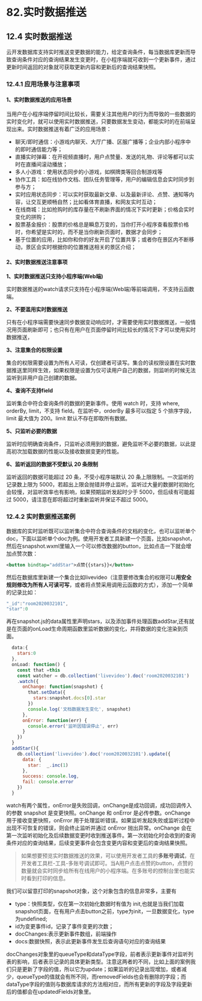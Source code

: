 # 82.实时数据推送

## 12.4 实时数据推送
云开发数据库支持实时推送变更数据的能力，给定查询条件，每当数据库更新而导致查询条件对应的查询结果发生变更时，在小程序端就可收到一个更新事件，通过更新时间返回的对象就可获取更新内容和更新后的查询结果快照。

### 12.4.1 应用场景与注意事项
#### 1、实时数据推送的应用场景
当用户在小程序端停留时间比较长，需要关注其他用户的行为而导致的一些数据的实时变化时，就可以使用实时数据推送，只要数据发生变动，都能实时的在前端呈现出来。实时数据推送有着广泛的应用场景：
- 聊天/即时通信：小游戏内聊天、大厅广播、区服广播等；企业内部小程序中的即时通信能力等；
- 直播实时弹幕：在开视频直播时，用户点赞量、发送的礼物、评论等都可以实时在直播间滚动播放；
- 多人小游戏：使用状态同步的小游戏，如棋牌类等回合制游戏等
- 协作工具：如在线协作文档、团队任务管理等，用户的编辑信息会实时同步到参与方；
- 实时应用状态同步：可以实时获取最新文章、以及最新评论、点赞、通知等内容，让交互更顺畅自然；比如看体育直播，和网友实时互动；
- 在线商城：比如抢购时的库存量在不刷新界面的情况下实时更新；价格会实时变化的拼购；
- 股票基金报价：股票的价格总是瞬息万变的，当你打开小程序查看股票价格时，你希望是实时的，而不是当你刷新页面时，数据才会同步；
- 基于位置的应用，比如你和你的好友开启了位置共享；或者你在景区内不断移动，景区会实时根据你的位置推送相关的景区介绍；

#### 2、实时数据推送注意事项
**1、实时数据推送只支持小程序端(Web端)**

实时数据推送的watch请求只支持在小程序端(Web端)等前端调用，不支持云函数端。

**2、不要滥用实时数据推送**

只有在小程序端需要快速同步数据变动响应时，才需要使用实时数据推送，一般情况用页面刷新即可；也只有在用户在页面停留时间比较长的情况下才可以使用实时数据推送，

**3、注意集合的权限设置**

集合的权限需要设置为所有人可读，仅创建者可读写。集合的读权限设置在实时数据推送里同样生效，如果权限是设置为仅可读用户自己的数据，则监听的时候无法监听到非用户自己创建的数据。

**4、查询不支持field**

监听集合中符合查询条件的数据的更新事件。使用 watch 时，支持 where, orderBy, limit，不支持 field。在监听中，orderBy 最多可以指定 5 个排序字段，limit 最大值为 200。limit 默认不存在即取所有数据。

**5、只监听必要的数据**

监听时应明确查询条件，只监听必须用到的数据，避免监听不必要的数据，以此提高初次加载数据的性能以及接收数据变更的性能。

**6、监听返回的数据不受默认 20 条限制**

监听返回的数据可能超过 20 条，不受小程序端默认 20 条上限限制。一次监听的记录数上限为 5000，若超出上限会抛错并停止监听。监听过大量的数据时初始化会较慢，对监听效率也有影响，如果预期监听发起时少于 5000，但后续有可能超过 5000，请注意在即将超过时重新监听并保证不超过 5000。

### 12.4.2 实时数据推送案例
数据库的实时监听既可以监听集合中符合查询条件的文档的变化，也可以监听单个doc，下面以监听单个doc为例。使用开发者工具新建一个页面，比如snapshot，然后在snapshot.wxml里输入一个可以修改数据的button，比如点击一下就会增加点赞次数：
```xml
<button bindtap="addStar">点赞{{stars}}</button>
```
然后在数据库里新建一个集合比如livevideo（注意要修改集合的权限可以**用安全规则修改为所有人可读可写**，或者将点赞采用调用云函数的方式），添加一个简单的记录比如：
```javascript
"_id":"room2020032101",
"star":0
```
再在snapshot.js的data属性里声明stars，以及添加事件处理函数addStar,还有就是在页面的onLoad生命周期函数里监听数据的变化，并将数据的变化渲染到页面。
```javascript
  data:{
    stars:0
  },
  onLoad: function() {
    const that =this
    const watcher = db.collection('livevideo').doc('room2020032101')
    .watch({
      onChange: function(snapshot) {
        that.setData({
          stars:snapshot.docs[0].star
        })
        console.log('文档数据发生变化', snapshot)
      },
      onError: function(err) {
        console.error('监听因错误停止', err)
      }
    })
  }
  addStar(){
    db.collection('livevideo').doc('room2020032101').update({
      data: {
        star:  _.inc(1)
      },
      success: console.log,
      fail: console.error
    })
  } 
```
watch有两个属性，onError是失败回调，onChange是成功回调，成功回调传入的参数 snapshot 是变更快照。onChange 和 onError 是必传参数。onChange 用于接收变更快照，onError 用于处理监听错误。如果监听发起失败或监听过程中出现不可恢复的错误，则会终止监听并通过 onError 抛出异常。onChange 会在第一次监听初始化及后续数据变更时收到推送事件。第一次初始化时会收到的查询条件对应的查询结果，后续变更事件会包含变更内容和变更后的查询结果快照。

>如果想要预览实时数据推送的效果，可以使用开发者工具的**多账号调试**，在开发者工具栏-工具-多账号调试即可。当A用户点击点赞的button，点赞的数量就会实时同步给所有在线用户的小程序端。在多账号的控制台里也能实时看到打印的信息。

我们可以留意打印的snapshot对象，这个对象包含的信息非常多，主要有
- type：快照类型，仅在第一次初始化数据时有值为 init,也就是当我们加载snapshot页面，在有用户点击button之前，type为init，一旦数据变化，type为undefined;
- id为变更事件id，记录了事件变更的次数；
- docChanges:表示更新事件数组，前端操作
- docs:数据快照，表示此更新事件发生后查询语句对应的查询结果

docChanges对象里的queueType和dataType字段，前者表示更新事件对监听列表的影响，后者表示记录的具体更新类型。注意这两者的不同，比如上面的案例我们只是更新了字段的值，所以它为update；如果监听的记录出现增加，或者减少，queueType的值就会有所不同，而removedFields也会有删除的字段；而dataType字段的值则与数据库请求的方法相对应，而所有更新的字段及字段更新后的值都会在updatedFields对象里。